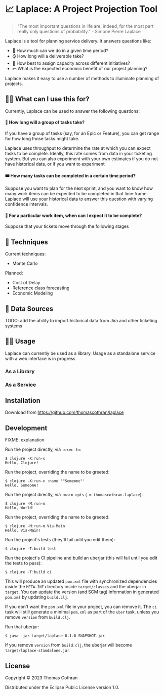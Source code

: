# 📈 Laplace: A Project Projection Tool

> "The most important questions in life are, indeed, for the most part really only questions of probability." - Simone Pierre Laplace

Laplace is a tool for planning service delivery. It answers questions like:

- :rocket: How much can we do in a given time period?
- :watch: How long will a deliverable take?
- :construction_worker: How best to assign capacity across different initiatives?
- :dollar: What is the expected economic benefit of our project planning?

Laplace makes it easy to use a number of methods to illuminate planning of projects.

## 👩‍💼 What can I use this for?

Currently, Laplace can be used to answer the following questions:

#### :calendar: How long will a group of tasks take?

If you have a group of tasks (say, for an Epic or Feature), you can get range for how long those tasks might take.

Laplace uses throughput to determine the rate at which you can expect tasks to be complete. Ideally, this rate comes from data in your ticketing system. But you can also experiment with your own estimates if you do not have historical data, or if you want to experiment

#### 🎟️ How many tasks can be completed in a certain time period?

Suppose you want to plan for the next sprint, and you want to know how many work items can be expected to be completed in that time frame. Laplace will use your historical data to answer this question with varying confidence intervals.

#### :ticket: For a particular work item, when can I expect it to be complete?

Suppose that your tickets move through the following stages

## 📑 Techniques

Current techniques:

- Monte Carlo

Planned:

- Cost of Delay
- Reference class forecasting
- Economic Modeling

## 🔢 Data Sources

TODO: add the ability to import historical data from Jira and other ticketing systems

## 👩🏽‍ Usage

Laplace can currently be used as a library. Usage as a standalone service with a web interface is in progress.

### As a Library

### As a Service

## Installation

Download from https://github.com/thomascothran/laplace

## Development

FIXME: explanation

Run the project directly, via `:exec-fn`:

    $ clojure -X:run-x
    Hello, Clojure!

Run the project, overriding the name to be greeted:

    $ clojure -X:run-x :name '"Someone"'
    Hello, Someone!

Run the project directly, via `:main-opts` (`-m thomascothran.laplace`):

    $ clojure -M:run-m
    Hello, World!

Run the project, overriding the name to be greeted:

    $ clojure -M:run-m Via-Main
    Hello, Via-Main!

Run the project's tests (they'll fail until you edit them):

    $ clojure -T:build test

Run the project's CI pipeline and build an uberjar (this will fail until you edit the tests to pass):

    $ clojure -T:build ci

This will produce an updated `pom.xml` file with synchronized dependencies inside the `META-INF`
directory inside `target/classes` and the uberjar in `target`. You can update the version (and SCM tag)
information in generated `pom.xml` by updating `build.clj`.

If you don't want the `pom.xml` file in your project, you can remove it. The `ci` task will
still generate a minimal `pom.xml` as part of the `uber` task, unless you remove `version`
from `build.clj`.

Run that uberjar:

    $ java -jar target/laplace-0.1.0-SNAPSHOT.jar

If you remove `version` from `build.clj`, the uberjar will become `target/laplace-standalone.jar`.

## License

Copyright © 2023 Thomas Cothran

Distributed under the Eclipse Public License version 1.0.
